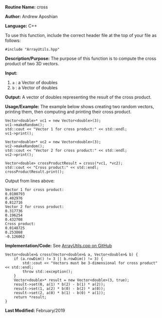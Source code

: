 **Routine Name:** cross

**Author:** Andrew Aposhian

**Language:** C++

To use this function, include the correct header file at the top of your file as follows:
```
#include "ArrayUtils.hpp"
```

**Description/Purpose:** The purpose of this function is to compute the cross product of two 3D vectors.

**Input:**
1. `a` : a Vector of doubles
2. `b` : a Vector of doubles

**Output:** A vector of doubles representing the result of the cross product.

**Usage/Example:** The example below shows creating two random vectors, printing them, then computing and printing their cross product.
```
Vector<double>* vc1 = new Vector<double>(3);
vc1->makeRandom();
std::cout << "Vector 1 for cross product:" << std::endl;
vc1->print();

Vector<double>* vc2 = new Vector<double>(3);
vc2->makeRandom();
std::cout << "Vector 2 for cross product:" << std::endl;
vc2->print();

Vector<double> crossProductResult = cross(*vc1, *vc2);
std::cout << "Cross product:" << std::endl;
crossProductResult.print();
```

Output from lines above:
```
Vector 1 for cross product:
0.0100793
0.402976
0.812716
Vector 2 for cross product:
0.317736
0.196254
0.432708
Cross product:
0.0148725
0.253868
-0.126062
```

**Implementation/Code:**
See [ArrayUtils.cpp on GitHub](https://github.com/aposhiana/math5610/blob/master/src/lib/ArrayUtils.cpp)
```
Vector<double>& cross(Vector<double>& a, Vector<double>& b) {
    if (a.rowDim() != 3 || b.rowDim() != 3) {
        std::cout << "Vectors must be 3-dimensional for cross product" << std::endl;
        throw std::exception();
    }
    Vector<double>* result = new Vector<double>(3, true);
    result->set(0, a(1) * b(2) - b(1) * a(2));
    result->set(1, a(2) * b(0) - b(2) * a(0));
    result->set(2, a(0) * b(1) - b(0) * a(1));
    return *result;
}
```

**Last Modified:** February/2019
